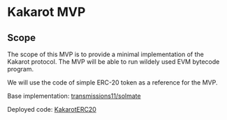 # Kakarot MVP

## Scope

The scope of this MVP is to provide a minimal implementation of the Kakarot protocol. The MVP will be able to run wildely used EVM bytecode program.

We will use the code of simple ERC-20 token as a reference for the MVP.

Base implementation: [transmissions11/solmate](https://github.com/transmissions11/solmate)

Deployed code: [KakarotERC20](https://goerli.etherscan.io/address/0x3814EaBD9cf0E30e766d7cDaF911af6c56A7A5dA#code)

